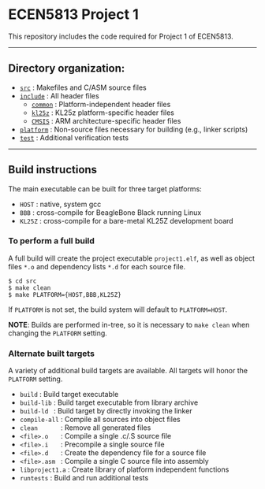 # ECEN5813 Project 1

This repository includes the code required for Project 1 of ECEN5813.

---

## Directory organization:

 - [`src`](src) : Makefiles and C/ASM source files
 - [`include`](include) : All header files
   - [`common`](include/common) : Platform-independent header files
   - [`kl25z`](include/kl25z) : KL25z platform-specific header files
   - [`CMSIS`](include/CMSIS) : ARM architecture-specific header files
 - [`platform`](platform) : Non-source files necessary for building (e.g., linker scripts)
 - [`test`](test) : Additional verification tests

---

## Build instructions

The main executable can be built for three target platforms:

  - `HOST` : native, system gcc
  - `BBB` : cross-compile for BeagleBone Black running Linux
  - `KL25Z` : cross-compile for a bare-metal KL25Z development board

### To perform a full build

A full build will create the project executable `project1.elf`, as well as object files `*.o` and dependency lists `*.d` for each source file.

```
$ cd src
$ make clean
$ make PLATFORM={HOST,BBB,KL25Z}
```

If `PLATFORM` is not set, the build system will default to `PLATFORM=HOST`. 

**NOTE**: Builds are performed in-tree, so it is necessary to `make clean` when changing the `PLATFORM` setting.

### Alternate built targets

A variety of additional build targets are available. All targets will honor the `PLATFORM` setting.

 - `build`         : Build target executable
 - `build-lib`     : Build target executable from library archive
 - `build-ld `     : Build target by directly invoking the linker
 - `compile-all`   : Compile all sources into object files
 - `clean      `   : Remove all generated files
 - `<file>.o   `   : Compile a single .c/.S source file
 - `<file>.i   `   : Precompile a single source file
 - `<file>.d   `   : Create the dependency file for a source file
 - `<file>.asm `   : Compile a single C source file into assembly
 - `libproject1.a` : Create library of platform independent functions
 - `runtests`      : Build and run additional tests
